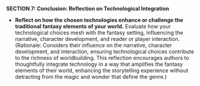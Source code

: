 

**SECTION 7: Conclusion: Reflection on Technological Integration**
- **Reflect on how the chosen technologies enhance or challenge the traditional fantasy elements of your world.** Evaluate how your technological choices mesh with the fantasy setting, influencing the narrative, character development, and reader or player interaction. (Rationale: Considers their influence on the narrative, character development, and interaction, ensuring technological choices contribute to the richness of worldbuilding. This reflection encourages authors to thoughtfully integrate technology in a way that amplifies the fantasy elements of their world, enhancing the storytelling experience without detracting from the magic and wonder that define the genre.)
